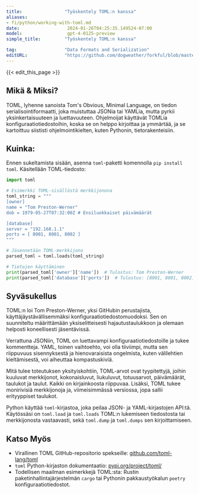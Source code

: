 ```yaml
---
title:                "Työskentely TOML:n kanssa"
aliases:
- fi/python/working-with-toml.md
date:                  2024-01-26T04:25:35.149524-07:00
model:                 gpt-4-0125-preview
simple_title:         "Työskentely TOML:n kanssa"

tag:                  "Data Formats and Serialization"
editURL:              "https://github.com/dogweather/forkful/blob/master/content/fi/python/working-with-toml.md"
---
```


{{< edit_this_page >}}

## Mikä & Miksi?
TOML, lyhenne sanoista Tom's Obvious, Minimal Language, on tiedon serialisointiformaatti, joka muistuttaa JSONia tai YAMLia, mutta pyrkii yksinkertaisuuteen ja luettavuuteen. Ohjelmoijat käyttävät TOMLia konfiguraatiotiedostoihin, koska se on helppo kirjoittaa ja ymmärtää, ja se kartoittuu siististi ohjelmointikielten, kuten Pythonin, tietorakenteisiin.

## Kuinka:
Ennen sukeltamista sisään, asenna `toml`-paketti komennolla `pip install toml`. Käsitellään TOML-tiedosto:

```python
import toml

# Esimerkki TOML-sisällöstä merkkijonona
toml_string = """
[owner]
name = "Tom Preston-Werner"
dob = 1979-05-27T07:32:00Z # Ensiluokkaiset päivämäärät

[database]
server = "192.168.1.1"
ports = [ 8001, 8001, 8002 ]
"""

# Jäsennetään TOML-merkkijono
parsed_toml = toml.loads(toml_string)

# Tietojen käyttäminen
print(parsed_toml['owner']['name'])  # Tulostus: Tom Preston-Werner
print(parsed_toml['database']['ports'])  # Tulostus: [8001, 8001, 8002]
```

## Syväsukellus
TOML:n loi Tom Preston-Werner, yksi GitHubin perustajista, käyttäjäystävällisemmäksi konfiguraatiotiedostomuodoksi. Sen on suunniteltu määrittämään yksiselitteisesti hajautustaulukkoon ja olemaan helposti koneellisesti jäsentävissä.

Verrattuna JSONiin, TOML on luettavampi konfiguraatiotiedostoille ja tukee kommentteja. YAML, toinen vaihtoehto, voi olla tiiviimpi, mutta sen riippuvuus sisennyksestä ja hienovaraisista ongelmista, kuten välilehtien kieltämisestä, voi aiheuttaa kompastuskiviä.

Mitä tulee toteutuksen yksityiskohtiin, TOML-arvot ovat tyypitettyjä, joihin kuuluvat merkkijonot, kokonaisluvut, liukuluvut, totuusarvot, päivämäärät, taulukot ja taulut. Kaikki on kirjainkoosta riippuvaa. Lisäksi, TOML tukee monirivisiä merkkijonoja ja, viimeisimmässä versiossa, jopa sallii erityyppiset taulukot.

Python käyttää `toml`-kirjastoa, joka peilaa JSON- ja YAML-kirjastojen API:tä. Käytössäsi on `toml.load` ja `toml.loads` TOML:n lukemiseen tiedostosta tai merkkijonosta vastaavasti, sekä `toml.dump` ja `toml.dumps` sen kirjoittamiseen.

## Katso Myös
- Virallinen TOML GitHub-repositorio spekseille: [github.com/toml-lang/toml](https://github.com/toml-lang/toml)
- `toml` Python-kirjaston dokumentaatio: [pypi.org/project/toml/](https://pypi.org/project/toml/)
- Todellisen maailman esimerkkejä TOML:sta: Rustin paketinhallintajärjestelmän `cargo` tai Pythonin pakkaustyökalun `poetry` konfiguraatiotiedostot.
